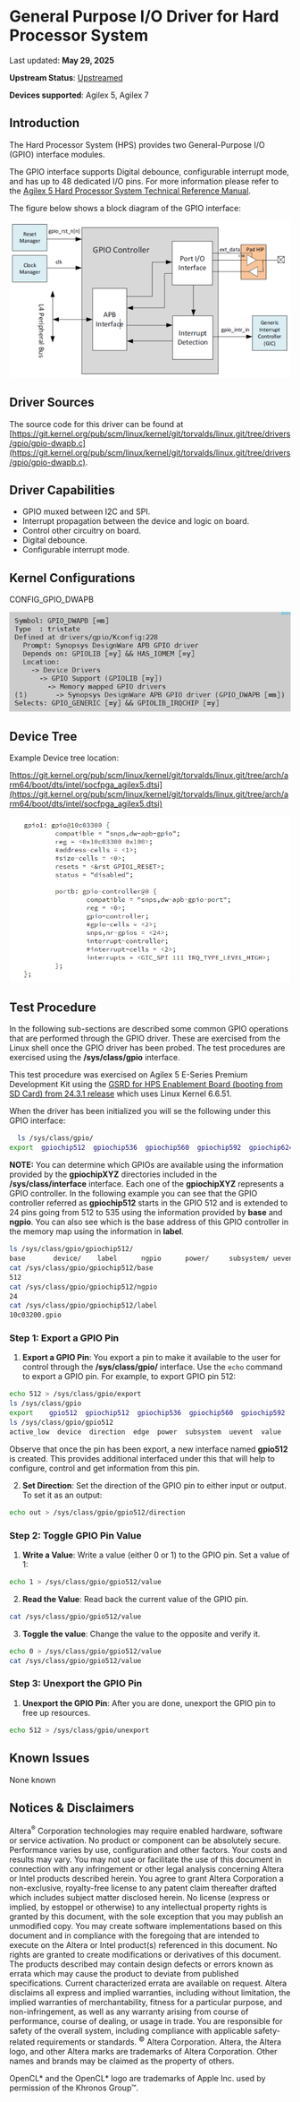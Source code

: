 # **General Purpose I/O Driver for Hard Processor System**

Last updated: **May 29, 2025** 

**Upstream Status**: [Upstreamed](https://git.kernel.org/pub/scm/linux/kernel/git/torvalds/linux.git/tree/drivers/gpio/gpio-dwapb.c)

**Devices supported**: Agilex 5, Agilex 7

## **Introduction**

The Hard Processor System (HPS) provides two General-Purpose I/O (GPIO) interface modules.

The GPIO interface supports Digital debounce, configurable interrupt mode, and has up to 48 dedicated I/O pins. For more information please refer to the [Agilex 5 Hard Processor System Technical Reference Manual](https://www.intel.com/content/www/us/en/docs/programmable/814346).

The figure below shows a block diagram of the GPIO interface:

![a5_gpio_block_diagram](images/A5_GPIO_block_diagram.png)

## **Driver Sources**

The source code for this driver can be found at [https://git.kernel.org/pub/scm/linux/kernel/git/torvalds/linux.git/tree/drivers/gpio/gpio-dwapb.c](https://git.kernel.org/pub/scm/linux/kernel/git/torvalds/linux.git/tree/drivers/gpio/gpio-dwapb.c).

## **Driver Capabilities**

* GPIO muxed between I2C and SPI.
* Interrupt propagation between the device and logic on board.
* Control other circuitry on board.
* Digital debounce.
* Configurable interrupt mode.

## **Kernel Configurations**
 CONFIG_GPIO_DWAPB

![gpio_kconfig](images/gpio_kconfig.png)

## **Device Tree**

Example Device tree location:

[https://git.kernel.org/pub/scm/linux/kernel/git/torvalds/linux.git/tree/arch/arm64/boot/dts/intel/socfpga_agilex5.dtsi](https://git.kernel.org/pub/scm/linux/kernel/git/torvalds/linux.git/tree/arch/arm64/boot/dts/intel/socfpga_agilex5.dtsi)

![gpio_device_tree](images/gpio_device_tree.png)

## Test Procedure

In the following sub-sections are described  some common GPIO operations that are performed through the GPIO driver. These are exercised from the Linux shell once the GPIO driver has been probed. The test procedures are exercised using the **/sys/class/gpio** interface.

This test procedure was exercised on Agilex 5 E-Series Premium Development Kit using the [GSRD for HPS Enablement Board (booting from SD Card)  from 24.3.1 release](https://altera-fpga.github.io/rel-24.3.1/embedded-designs/agilex-5/e-series/premium/gsrd/ug-gsrd-agx5e-premium/#build-sd-card-boot-binaries) which uses Linux Kernel 6.6.51.

When the driver has been initialized you will se the following under this GPIO interface:

```sh
  ls /sys/class/gpio/
export	gpiochip512  gpiochip536  gpiochip560  gpiochip592  gpiochip624  unexport

```

**NOTE:** You can determine which GPIOs are available using the information provided by the **gpiochipXYZ** directories  included in the **/sys/class/interface** interface. Each one of the **gpiochipXYZ** represents a GPIO controller. In the following example you can see that the GPIO controller referred as **gpiochip512** starts in the GPIO 512 and is extended to 24 pins going from 512 to 535 using the information provided by **base** and **ngpio**. You can also see which is the base address of this GPIO controller in the memory map using the information in **label**.


  ```sh
  ls /sys/class/gpio/gpiochip512/          
  base       device/    label      ngpio      power/     subsystem/ uevent
  cat /sys/class/gpio/gpiochip512/base
  512
  cat /sys/class/gpio/gpiochip512/ngpio 
  24  
  cat /sys/class/gpio/gpiochip512/label 
  10c03200.gpio    
  ```

 

### Step 1: Export a GPIO Pin

1. **Export a GPIO Pin**: You export a pin to make it available to the user for control through the **/sys/class/gpio/** interface. Use the `echo` command to export a GPIO pin. For example, to export GPIO pin 512:

  ```sh
  echo 512 > /sys/class/gpio/export
  ls /sys/class/gpio
  export	gpio512  gpiochip512  gpiochip536  gpiochip560	gpiochip592  gpiochip624  unexport
  ls /sys/class/gpio/gpio512
  active_low  device  direction  edge  power  subsystem  uevent  value
  ```
  Observe that once the pin has been export, a new interface named **gpio512** is created. This provides additional interfaced under this that will help to configure, control and get information from this pin.


2. **Set Direction**: Set the direction of the GPIO pin to either input or output. To set it as an output:

  ```sh
  echo out > /sys/class/gpio/gpio512/direction
  ```

### Step 2: Toggle GPIO Pin Value

1. **Write a Value**: Write a value (either 0 or 1) to the GPIO pin. Set a value of 1:

  ```sh
  echo 1 > /sys/class/gpio/gpio512/value
  ```

2. **Read the Value**: Read back the current value of the GPIO pin.

  ```sh
  cat /sys/class/gpio/gpio512/value
  ```

3. **Toggle the value**: Change the value to the opposite and verify it.

  ```sh
  echo 0 > /sys/class/gpio/gpio512/value
  cat /sys/class/gpio/gpio512/value
  ```

### Step 3: Unexport the GPIO Pin

1. **Unexport the GPIO Pin**: After you are done, unexport the GPIO pin to free up resources.

  ```sh
  echo 512 > /sys/class/gpio/unexport
  ```

## **Known Issues**

None known

## Notices & Disclaimers

Altera<sup>&reg;</sup> Corporation technologies may require enabled hardware, software or service activation.
No product or component can be absolutely secure. 
Performance varies by use, configuration and other factors.
Your costs and results may vary. 
You may not use or facilitate the use of this document in connection with any infringement or other legal analysis concerning Altera or Intel products described herein. You agree to grant Altera Corporation a non-exclusive, royalty-free license to any patent claim thereafter drafted which includes subject matter disclosed herein.
No license (express or implied, by estoppel or otherwise) to any intellectual property rights is granted by this document, with the sole exception that you may publish an unmodified copy. You may create software implementations based on this document and in compliance with the foregoing that are intended to execute on the Altera or Intel product(s) referenced in this document. No rights are granted to create modifications or derivatives of this document.
The products described may contain design defects or errors known as errata which may cause the product to deviate from published specifications.  Current characterized errata are available on request.
Altera disclaims all express and implied warranties, including without limitation, the implied warranties of merchantability, fitness for a particular purpose, and non-infringement, as well as any warranty arising from course of performance, course of dealing, or usage in trade.
You are responsible for safety of the overall system, including compliance with applicable safety-related requirements or standards. 
<sup>&copy;</sup> Altera Corporation.  Altera, the Altera logo, and other Altera marks are trademarks of Altera Corporation.  Other names and brands may be claimed as the property of others. 

OpenCL* and the OpenCL* logo are trademarks of Apple Inc. used by permission of the Khronos Group™. 
